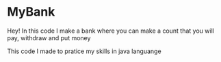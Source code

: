 # MyBank
<p> Hey! In this code I make a bank where you can make a count that you will pay, withdraw and put money</p>
<p>This code I made to pratice my skills in java languange</p>
